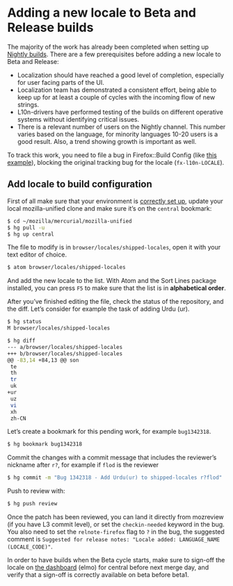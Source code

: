 # Adding a new locale to Beta and Release builds

The majority of the work has already been completed when setting up [Nightly builds](adding_nightly.md). There are a few prerequisites before adding a new locale to Beta and Release:
* Localization should have reached a good level of completion, especially for user facing parts of the UI.
* Localization team has demonstrated a consistent effort, being able to keep up for at least a couple of cycles with the incoming flow of new strings.
* L10n-drivers have performed testing of the builds on different operative systems without identifying critical issues.
* There is a relevant number of users on the Nightly channel. This number varies based on the language, for minority languages 10-20 users is a good result. Also, a trend showing growth is important as well.

To track this work, you need to file a bug in Firefox::Build Config (like [this example](https://bugzilla.mozilla.org/show_bug.cgi?id=1359321)), blocking the original tracking bug for the locale (`fx-l10n-LOCALE`).

## Add locale to build configuration

First of all make sure that your environment is [correctly set up](/config/setting_mercurial_environment.md), update your local mozilla-unified clone and make sure it’s on the `central` bookmark:

```BASH
$ cd ~/mozilla/mercurial/mozilla-unified
$ hg pull -u
$ hg up central
```

The file to modify is in `browser/locales/shipped-locales`, open it with your text editor of choice.

```BASH
$ atom browser/locales/shipped-locales
```

And add the new locale to the list. With Atom and the Sort Lines package installed, you can press `F5` to make sure that the list is in **alphabetical order**.

After you’ve finished editing the file, check the status of the repository, and the diff. Let’s consider for example the task of adding Urdu (ur).

```BASH
$ hg status
M browser/locales/shipped-locales

$ hg diff
--- a/browser/locales/shipped-locales
+++ b/browser/locales/shipped-locales
@@ -83,14 +84,13 @@ son
 te
 th
 tr
 uk
+ur
 uz
 vi
 xh
 zh-CN
```

Let’s create a bookmark for this pending work, for example `bug1342318`.

```BASH
$ hg bookmark bug1342318
```

Commit the changes with a commit message that includes the reviewer’s nickname after `r?`, for example if `flod` is the reviewer

```BASH
$ hg commit -m "Bug 1342318 - Add Urdu(ur) to shipped-locales r?flod"
```

Push to review with:

```BASH
$ hg push review
```

Once the patch has been reviewed, you can land it directly from mozreview (if you have L3 commit level), or set the `checkin-needed` keyword in the bug.
You also need to set the `relnote-firefox` flag to `?` in the bug, the suggested comment is `Suggested for release notes: "Locale added: LANGUAGE_NAME (LOCALE_CODE)"`.

In order to have builds when the Beta cycle starts, make sure to sign-off the locale on [the dashboard](https://l10n.mozilla.org/) (elmo) for central before next merge day, and verify that a sign-off is correctly available on beta before beta1.
